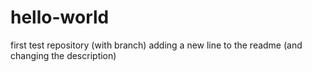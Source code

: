 # hello-world
first test repository (with branch)
adding a new line to the readme (and changing the description)
